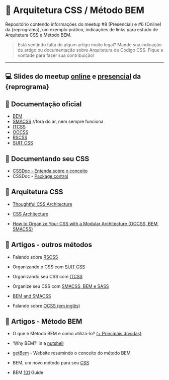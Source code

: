 # 💊 Arquitetura CSS / Método BEM

Repositório contendo informações do meetup #8 (Presencial) e #6 (Online) da {reprograma}, um exemplo prático, indicações de links para estudo de Arquitetura CSS e Método BEM.


> Está sentindo falta de algum artigo muito legal? Mande sua indicação de artigo ou documentação sobre Arquitetura de Código CSS. Fique a vontade para fazer sua contribuição!


---
## 💻 Slides do meetup [online](https://speakerdeck.com/brunagil/arquitetura-de-codigo-e-metodo-bem) e [presencial](https://speakerdeck.com/brunagil/arquitetura-css-e-metodo-bem) da {reprograma}

## 📝 Documentação oficial 
* [BEM](https://en.bem.info/methodology/)
* [SMACSS](https://smacss.com/) //fora do ar, nem sempre funciona
* [ITCSS](https://itcss.io/)
* [OOCSS](http://oocss.org/)
* [RSCSS](https://rscss.io/)
* [SUIT CSS](https://suitcss.github.io/)

## 🍎 Documentando seu CSS

* [CSSDoc - Entenda sobre o conceito](https://tableless.com.br/cssdoc-documentacao-css/)
* CSSDoc - [Package control](https://packagecontrol.io/packages/cssDOC)


## 🍋 Arquitetura CSS
* [Thoughtful CSS Architecture](https://seesparkbox.com/foundry/thoughtful_css_architecture)

* [CSS Architecture](https://philipwalton.com/articles/css-architecture/)

* [How to Organize Your CSS with a Modular Architecture (OOCSS, BEM, SMACSS)](https://snipcart.com/blog/organize-css-modular-architecture)


## 🍊 Artigos - outros métodos 
* Falando sobre [RSCSS](https://willianjusten.com.br/falando-sobre-rscss/)

* Organizando o CSS com [SUIT CSS](https://medium.com/rd-shipit/organizando-o-css-com-o-suit-css-e6d950601a68)
* Organizando seu CSS com [ITCSS](https://willianjusten.com.br/organizando-seu-css-com-itcss/)
* Organize seu CSS com [SMACSS, BEM e SASS](https://medium.com/@larymagal/organize-seu-css-com-smacss-bem-e-sass-7e8f50a41544)
* [BEM and SMACSS](https://www.sitepoint.com/bem-smacss-advice-from-developers/)

* Falando sobre [OCSS (em inglês)](https://www.keycdn.com/blog/oocss)



## 🍓 Artigos - Método BEM
* O que é Método BEM e como utilizá-lo? [(+ Principais dúvidas)](https://medium.com/reprogramabr/organizando-seu-c%C3%B3digo-o-que-%C3%A9-m%C3%A9todo-bem-e-como-utiliz%C3%A1-lo-89f1664af295)
* ‘Why BEM?’ in a [nutshell](https://blog.decaf.de/2015/06/24/why-bem-in-a-nutshell/)
* [getBem](http://getbem.com/) - Website resumindo o conceito do método BEM 

* BEM, um novo método para seu [CSS](https://tableless.com.br/bem-um-novo-metodo-para-seu-css/)
* BEM [101](https://css-tricks.com/bem-101/) Guide